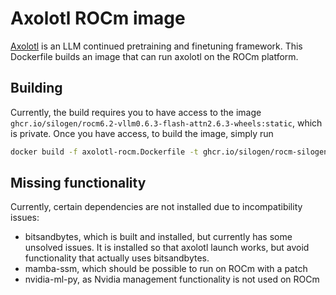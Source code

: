 # Axolotl ROCm image

[Axolotl](https://github.com/axolotl-ai-cloud/axolotl) is an LLM continued pretraining and finetuning framework. This
Dockerfile builds an image that can run axolotl on the ROCm platform.

## Building

Currently, the build requires you to have access to the image
`ghcr.io/silogen/rocm6.2-vllm0.6.3-flash-attn2.6.3-wheels:static`, which is private.
Once you have access, to build the image, simply run
```bash
docker build -f axolotl-rocm.Dockerfile -t ghcr.io/silogen/rocm-silogen-axolotl-worker:YOUR_VERSION .
```

## Missing functionality

Currently, certain dependencies are not installed due to incompatibility issues:
- bitsandbytes, which is built and installed, but currently has some unsolved issues. It is installed so that axolotl
  launch works, but avoid functionality that actually uses bitsandbytes.
- mamba-ssm, which should be possible to run on ROCm with a patch
- nvidia-ml-py, as Nvidia management functionality is not used on ROCm
